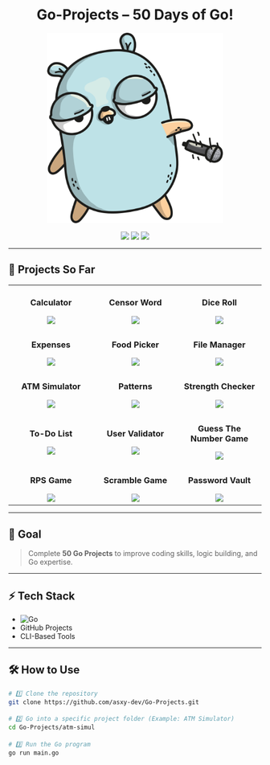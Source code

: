 <h1 align="center">Go-Projects – 50 Days of Go! </h1>

<p align="center">
  <img src="https://raw.githubusercontent.com/ashleymcnamara/gophers/master/GOPHER_MIC_DROP.png" width="350">
</p>

<p align="center">
  <img src="https://img.shields.io/badge/Made%20With-Go-00ADD8?style=for-the-badge&logo=go">
  <img src="https://img.shields.io/github/last-commit/asxy-dev/Go-Projects?style=for-the-badge">
  <img src="https://img.shields.io/github/stars/asxy-dev/Go-Projects?style=for-the-badge">
</p>

---

## 📂 Projects So Far

<div align="center">

<table>
<tr>
<td align="center" width="200px">
<h3>Calculator</h3>
<a href="./calculator">
<img src="https://img.shields.io/badge/View-Project-blue?style=for-the-badge">
</a>
</td>

<td align="center" width="200px">
<h3>Censor Word</h3>
<a href="./censor-word">
<img src="https://img.shields.io/badge/View-Project-blue?style=for-the-badge">
</a>
</td>

<td align="center" width="200px">
<h3>Dice Roll</h3>
<a href="./dice-roll">
<img src="https://img.shields.io/badge/View-Project-blue?style=for-the-badge">
</a>
</td>
</tr>

<tr>
<td align="center">
<h3>Expenses</h3>
<a href="./expenses">
<img src="https://img.shields.io/badge/View-Project-blue?style=for-the-badge">
</a>
</td>

<td align="center">
<h3>Food Picker</h3>
<a href="./food-picker">
<img src="https://img.shields.io/badge/View-Project-blue?style=for-the-badge">
</a>
</td>

<td align="center">
<h3>File Manager</h3>
<a href="./file-manager">
<img src="https://img.shields.io/badge/View-Project-blue?style=for-the-badge">
</a>
</td>
</tr>

<tr>
<td align="center">
<h3>ATM Simulator</h3>
<a href="./atm-simul">
<img src="https://img.shields.io/badge/View-Project-blue?style=for-the-badge">
</a>
</td>

<td align="center">
<h3>Patterns</h3>
<a href="./patterns">
<img src="https://img.shields.io/badge/View-Project-blue?style=for-the-badge">
</a>
</td>

<td align="center">
<h3>Strength Checker</h3>
<a href="./strength-checker">
<img src="https://img.shields.io/badge/View-Project-blue?style=for-the-badge">
</a>
</td>
</tr>

<tr>
<td align="center">
<h3>To-Do List</h3>
<a href="./to-do-list">
<img src="https://img.shields.io/badge/View-Project-blue?style=for-the-badge">
</a>
</td>

<td align="center">
<h3>User Validator</h3>
<a href="./user-validator">
<img src="https://img.shields.io/badge/View-Project-blue?style=for-the-badge">
</a>
</td>

<td align="center">
<h3>Guess The Number Game</h3>
<a href="./number-guess">
<img src="https://img.shields.io/badge/View-Project-blue?style=for-the-badge">
</a>
</td>
</tr>

<tr>
<td align="center">
<h3>RPS Game</h3>
<a href="./rock-paper-scissor">
<img src="https://img.shields.io/badge/View-Project-blue?style=for-the-badge">
</a>
</td>

<td align="center">
<h3>Scramble Game</h3>
<a href="./scramble-game">
<img src="https://img.shields.io/badge/View-Project-blue?style=for-the-badge">
</a>
</td>

<td align="center">
<h3>Password Vault</h3>
<a href="./pass-vault">
<img src="https://img.shields.io/badge/View-Project-blue?style=for-the-badge">
</a>
</td>
</tr>
</table>

</div>

---

## 🎯 Goal

> Complete **50 Go Projects** to improve coding skills, logic building, and Go expertise.

---

## ⚡ Tech Stack

- ![Go](https://img.shields.io/badge/Go-00ADD8?style=for-the-badge&logo=go&logoColor=white)
- GitHub Projects
- CLI-Based Tools

---

## 🛠 How to Use

```bash
# 1️⃣ Clone the repository
git clone https://github.com/asxy-dev/Go-Projects.git

# 2️⃣ Go into a specific project folder (Example: ATM Simulator)
cd Go-Projects/atm-simul

# 3️⃣ Run the Go program
go run main.go
